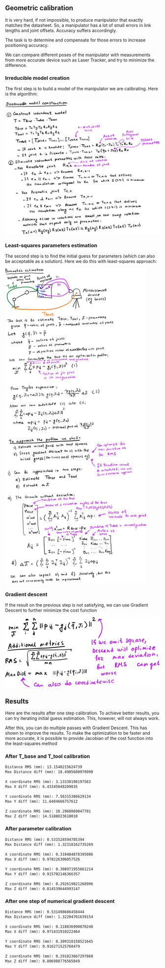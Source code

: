 ## Geometric calibration

It is very hard, if not impossible, to produce manipulator that exactly matches the datasheet. So, a manipulator has a lot of small errors in link lengths and joint offsets. Accuracy suffers accordingly.

The task is to determine and compensate for those errors to increase positioning accuracy.

We can compare different poses of the manipulator with measurements from more accurate device such as Laser Tracker, and try to minimize the difference.

### Irreducible model creation

The first step is to build a model of the manipulator we are calibrating.
Here is the algorithm:

![Irreducible model creation](images/irreducible_model_creation.png)

### Least-squares parameters estimation

The second step is to find the initial guess for parameters (which can also be acceptable as a solution). Here we do this with least-squares approach:

![Initial guess](images/initial_guess.png)

### Gradient descent
If the result on the previous step is not satisfying, we can use Gradient Descent to further minimize the cost function

![Gradient Descent](images/gradient_descent.png)

## Results

Here are the results after one step calibration. To achieve better results, you can try iterating initial guess estimation. This, however, will not always work.

After this, you can do multiple passes with Gradient Descent. This has shown to improve the results. To make the optimization to be faster and more accurate, it is possible to provide Jacobian of the cost function into the least-squares method

### After T_base and T_tool calibration

```
Distance RMS (mm): 13.1540215624739
Max Distance diff (mm): 18.4905680970990

X coordinate RMS (mm): 3.13330198197563
Max X diff (mm): 6.43345048209835

Y coordinate RMS (mm): 7.56315386629134
Max Y diff (mm): 11.6404666757612

Z coordinate RMS (mm): 10.2960869047701
Max Z diff (mm): 14.5188023610010
```

### After parameter calibration
```
Distance RMS (mm): 0.531528594785394
Max Distance diff (mm): 1.32318162735269

X coordinate RMS (mm): 0.318484878395086
Max X diff (mm): 0.970226306057526

Y coordinate RMS (mm): 0.308971955861214
Max Y diff (mm): 0.915702146366357

Z coordinate RMS (mm): 0.292619821268996
Max Z diff (mm): 0.814539644993147
```

### After one step of numerical gradient descent

```
Distance RMS (mm): 0.531498686458444
Max Distance diff (mm): 1.32204701639154

X coordinate RMS (mm): 0.318836990870240
Max X diff (mm): 0.971431910222464

Y coordinate RMS (mm): 0.309310158521645
Max Y diff (mm): 0.916271525768479

Z coordinate RMS (mm): 0.291823667297868
Max Z diff (mm): 0.806988776565049
```
